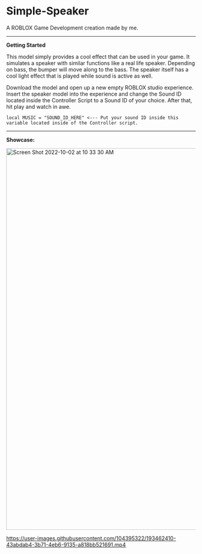 # Simple-Speaker
A ROBLOX Game Development creation made by me.

----
**Getting Started**

This model simply provides a cool effect that can be used in your game. It simulates a speaker with similar functions like a real life speaker. Depending on bass, the bumper will move along to the bass. The speaker itself has a cool light effect that is played while sound is active as well.

Download the model and open up a new empty ROBLOX studio experience. Insert the speaker model into the experience and change the Sound ID located inside the Controller Script to a Sound ID of your choice. After that, hit play and watch in awe.

```
local MUSIC = "SOUND_ID_HERE" <--- Put your sound ID inside this variable located inside of the Controller script.
```
----

**Showcase:**


<img width="1015" alt="Screen Shot 2022-10-02 at 10 33 30 AM" src="https://user-images.githubusercontent.com/104395322/193459604-d5559ee3-9d5b-4512-b303-9ca9b44bd0a0.png">


https://user-images.githubusercontent.com/104395322/193462410-43abdab4-3b71-4eb6-9135-a818bb521691.mp4

